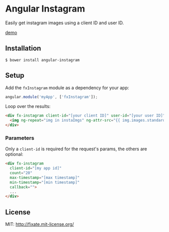 # Angular Instagram

Easily get instagram images using a client ID and user ID.

[demo](http://fixate.github.io/angular-instagram/demo)

## Installation

```shell
$ bower install angular-instagram
```

## Setup

Add the `fxInstagram` module as a dependency for your app:

```javascript
angular.module('myApp', ['fxInstagram']);
```

Loop over the results:

```html
<div fx-instagram client-id="[your client ID]" user-id="[your user ID]" count="3">
  <img ng-repeat="img in instaImgs" ng-attr-src="{{ img.images.standard_resolution.url }}" alt="">
</div>
```

### Parameters

Only a `client-id` is required for the request's params, the others are optional:

```html
<div fx-instagram
  client-id="[my app id]"
  count="20"
  max-timestamp="[max timestamp]"
  min-timestamp="[min timestamp]"
  callback="">
  ...
</div>
```

## License

MIT: http://fixate.mit-license.org/
